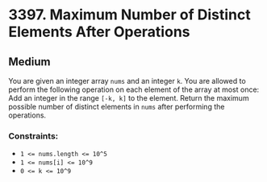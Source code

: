# 3397. Maximum Number of Distinct Elements After Operations

## Medium

You are given an integer array `nums` and an integer `k`. You are allowed to perform the following operation on each
element of the array at most once: Add an integer in the range `[-k, k]` to the element. Return the maximum possible
number of distinct elements in `nums` after performing the operations.

### Constraints:

- `1 <= nums.length <= 10^5`
- `1 <= nums[i] <= 10^9`
- `0 <= k <= 10^9`
